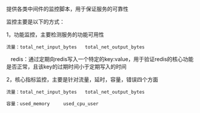 提供各类中间件的监控脚本，用于保证服务的可靠性

监控主要是以下的方式：

1，功能监控，主要检测服务的功能可用性

    流量：total_net_input_bytes   total_net_output_bytes

    redis：通过定期向redis写入一个特定的key:value，用于验证redis的核心功能是否正常，且该key的过期时间小于定期写入的时间
    
2，核心指标监控，主要是针对流量，延时，容量，错误四个方面

    流量：total_net_input_bytes   total_net_output_bytes
    
    容量：used_memory     used_cpu_user
